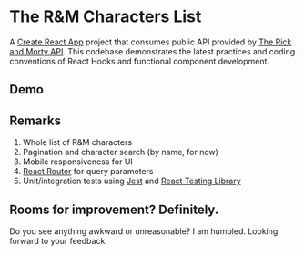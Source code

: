 # The R&M Characters List
A [Create React App](https://create-react-app.dev/) project that consumes public API provided by [The Rick and Morty API](https://rickandmortyapi.com/). This codebase demonstrates the latest practices and coding conventions of React Hooks and functional component development.

## Demo

## Remarks
1. Whole list of R&M characters
2. Pagination and character search (by name, for now)
3. Mobile responsiveness for UI
4. [React Router](https://reactrouter.com/) for query parameters
5. Unit/integration tests using [Jest](https://jestjs.io/) and [React Testing Library](https://testing-library.com/docs/react-testing-library/intro/)

## Rooms for improvement? Definitely.
Do you see anything awkward or unreasonable? I am humbled. Looking forward to your feedback.
